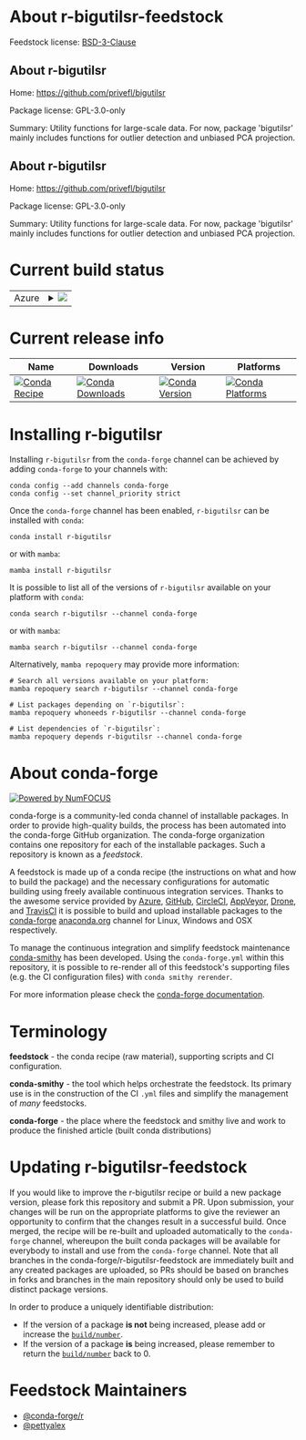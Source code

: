 About r-bigutilsr-feedstock
===========================

Feedstock license: [BSD-3-Clause](https://github.com/conda-forge/r-bigutilsr-feedstock/blob/main/LICENSE.txt)


About r-bigutilsr
-----------------

Home: https://github.com/privefl/bigutilsr

Package license: GPL-3.0-only

Summary: Utility functions for large-scale data. For now, package 'bigutilsr' mainly includes functions for outlier detection and unbiased PCA projection.

About r-bigutilsr
-----------------

Home: https://github.com/privefl/bigutilsr

Package license: GPL-3.0-only

Summary: Utility functions for large-scale data. For now, package 'bigutilsr' mainly includes functions for outlier detection and unbiased PCA projection.

Current build status
====================


<table>
    
  <tr>
    <td>Azure</td>
    <td>
      <details>
        <summary>
          <a href="https://dev.azure.com/conda-forge/feedstock-builds/_build/latest?definitionId=20516&branchName=main">
            <img src="https://dev.azure.com/conda-forge/feedstock-builds/_apis/build/status/r-bigutilsr-feedstock?branchName=main">
          </a>
        </summary>
        <table>
          <thead><tr><th>Variant</th><th>Status</th></tr></thead>
          <tbody><tr>
              <td>linux_64_r_base4.3</td>
              <td>
                <a href="https://dev.azure.com/conda-forge/feedstock-builds/_build/latest?definitionId=20516&branchName=main">
                  <img src="https://dev.azure.com/conda-forge/feedstock-builds/_apis/build/status/r-bigutilsr-feedstock?branchName=main&jobName=linux&configuration=linux%20linux_64_r_base4.3" alt="variant">
                </a>
              </td>
            </tr><tr>
              <td>linux_64_r_base4.4</td>
              <td>
                <a href="https://dev.azure.com/conda-forge/feedstock-builds/_build/latest?definitionId=20516&branchName=main">
                  <img src="https://dev.azure.com/conda-forge/feedstock-builds/_apis/build/status/r-bigutilsr-feedstock?branchName=main&jobName=linux&configuration=linux%20linux_64_r_base4.4" alt="variant">
                </a>
              </td>
            </tr><tr>
              <td>linux_aarch64_r_base4.3</td>
              <td>
                <a href="https://dev.azure.com/conda-forge/feedstock-builds/_build/latest?definitionId=20516&branchName=main">
                  <img src="https://dev.azure.com/conda-forge/feedstock-builds/_apis/build/status/r-bigutilsr-feedstock?branchName=main&jobName=linux&configuration=linux%20linux_aarch64_r_base4.3" alt="variant">
                </a>
              </td>
            </tr><tr>
              <td>linux_aarch64_r_base4.4</td>
              <td>
                <a href="https://dev.azure.com/conda-forge/feedstock-builds/_build/latest?definitionId=20516&branchName=main">
                  <img src="https://dev.azure.com/conda-forge/feedstock-builds/_apis/build/status/r-bigutilsr-feedstock?branchName=main&jobName=linux&configuration=linux%20linux_aarch64_r_base4.4" alt="variant">
                </a>
              </td>
            </tr><tr>
              <td>linux_ppc64le_r_base4.3</td>
              <td>
                <a href="https://dev.azure.com/conda-forge/feedstock-builds/_build/latest?definitionId=20516&branchName=main">
                  <img src="https://dev.azure.com/conda-forge/feedstock-builds/_apis/build/status/r-bigutilsr-feedstock?branchName=main&jobName=linux&configuration=linux%20linux_ppc64le_r_base4.3" alt="variant">
                </a>
              </td>
            </tr><tr>
              <td>linux_ppc64le_r_base4.4</td>
              <td>
                <a href="https://dev.azure.com/conda-forge/feedstock-builds/_build/latest?definitionId=20516&branchName=main">
                  <img src="https://dev.azure.com/conda-forge/feedstock-builds/_apis/build/status/r-bigutilsr-feedstock?branchName=main&jobName=linux&configuration=linux%20linux_ppc64le_r_base4.4" alt="variant">
                </a>
              </td>
            </tr><tr>
              <td>osx_64_r_base4.3</td>
              <td>
                <a href="https://dev.azure.com/conda-forge/feedstock-builds/_build/latest?definitionId=20516&branchName=main">
                  <img src="https://dev.azure.com/conda-forge/feedstock-builds/_apis/build/status/r-bigutilsr-feedstock?branchName=main&jobName=osx&configuration=osx%20osx_64_r_base4.3" alt="variant">
                </a>
              </td>
            </tr><tr>
              <td>osx_64_r_base4.4</td>
              <td>
                <a href="https://dev.azure.com/conda-forge/feedstock-builds/_build/latest?definitionId=20516&branchName=main">
                  <img src="https://dev.azure.com/conda-forge/feedstock-builds/_apis/build/status/r-bigutilsr-feedstock?branchName=main&jobName=osx&configuration=osx%20osx_64_r_base4.4" alt="variant">
                </a>
              </td>
            </tr><tr>
              <td>osx_arm64_r_base4.3</td>
              <td>
                <a href="https://dev.azure.com/conda-forge/feedstock-builds/_build/latest?definitionId=20516&branchName=main">
                  <img src="https://dev.azure.com/conda-forge/feedstock-builds/_apis/build/status/r-bigutilsr-feedstock?branchName=main&jobName=osx&configuration=osx%20osx_arm64_r_base4.3" alt="variant">
                </a>
              </td>
            </tr><tr>
              <td>osx_arm64_r_base4.4</td>
              <td>
                <a href="https://dev.azure.com/conda-forge/feedstock-builds/_build/latest?definitionId=20516&branchName=main">
                  <img src="https://dev.azure.com/conda-forge/feedstock-builds/_apis/build/status/r-bigutilsr-feedstock?branchName=main&jobName=osx&configuration=osx%20osx_arm64_r_base4.4" alt="variant">
                </a>
              </td>
            </tr><tr>
              <td>win_64_r_base4.3</td>
              <td>
                <a href="https://dev.azure.com/conda-forge/feedstock-builds/_build/latest?definitionId=20516&branchName=main">
                  <img src="https://dev.azure.com/conda-forge/feedstock-builds/_apis/build/status/r-bigutilsr-feedstock?branchName=main&jobName=win&configuration=win%20win_64_r_base4.3" alt="variant">
                </a>
              </td>
            </tr><tr>
              <td>win_64_r_base4.4</td>
              <td>
                <a href="https://dev.azure.com/conda-forge/feedstock-builds/_build/latest?definitionId=20516&branchName=main">
                  <img src="https://dev.azure.com/conda-forge/feedstock-builds/_apis/build/status/r-bigutilsr-feedstock?branchName=main&jobName=win&configuration=win%20win_64_r_base4.4" alt="variant">
                </a>
              </td>
            </tr>
          </tbody>
        </table>
      </details>
    </td>
  </tr>
</table>

Current release info
====================

| Name | Downloads | Version | Platforms |
| --- | --- | --- | --- |
| [![Conda Recipe](https://img.shields.io/badge/recipe-r--bigutilsr-green.svg)](https://anaconda.org/conda-forge/r-bigutilsr) | [![Conda Downloads](https://img.shields.io/conda/dn/conda-forge/r-bigutilsr.svg)](https://anaconda.org/conda-forge/r-bigutilsr) | [![Conda Version](https://img.shields.io/conda/vn/conda-forge/r-bigutilsr.svg)](https://anaconda.org/conda-forge/r-bigutilsr) | [![Conda Platforms](https://img.shields.io/conda/pn/conda-forge/r-bigutilsr.svg)](https://anaconda.org/conda-forge/r-bigutilsr) |

Installing r-bigutilsr
======================

Installing `r-bigutilsr` from the `conda-forge` channel can be achieved by adding `conda-forge` to your channels with:

```
conda config --add channels conda-forge
conda config --set channel_priority strict
```

Once the `conda-forge` channel has been enabled, `r-bigutilsr` can be installed with `conda`:

```
conda install r-bigutilsr
```

or with `mamba`:

```
mamba install r-bigutilsr
```

It is possible to list all of the versions of `r-bigutilsr` available on your platform with `conda`:

```
conda search r-bigutilsr --channel conda-forge
```

or with `mamba`:

```
mamba search r-bigutilsr --channel conda-forge
```

Alternatively, `mamba repoquery` may provide more information:

```
# Search all versions available on your platform:
mamba repoquery search r-bigutilsr --channel conda-forge

# List packages depending on `r-bigutilsr`:
mamba repoquery whoneeds r-bigutilsr --channel conda-forge

# List dependencies of `r-bigutilsr`:
mamba repoquery depends r-bigutilsr --channel conda-forge
```


About conda-forge
=================

[![Powered by
NumFOCUS](https://img.shields.io/badge/powered%20by-NumFOCUS-orange.svg?style=flat&colorA=E1523D&colorB=007D8A)](https://numfocus.org)

conda-forge is a community-led conda channel of installable packages.
In order to provide high-quality builds, the process has been automated into the
conda-forge GitHub organization. The conda-forge organization contains one repository
for each of the installable packages. Such a repository is known as a *feedstock*.

A feedstock is made up of a conda recipe (the instructions on what and how to build
the package) and the necessary configurations for automatic building using freely
available continuous integration services. Thanks to the awesome service provided by
[Azure](https://azure.microsoft.com/en-us/services/devops/), [GitHub](https://github.com/),
[CircleCI](https://circleci.com/), [AppVeyor](https://www.appveyor.com/),
[Drone](https://cloud.drone.io/welcome), and [TravisCI](https://travis-ci.com/)
it is possible to build and upload installable packages to the
[conda-forge](https://anaconda.org/conda-forge) [anaconda.org](https://anaconda.org/)
channel for Linux, Windows and OSX respectively.

To manage the continuous integration and simplify feedstock maintenance
[conda-smithy](https://github.com/conda-forge/conda-smithy) has been developed.
Using the ``conda-forge.yml`` within this repository, it is possible to re-render all of
this feedstock's supporting files (e.g. the CI configuration files) with ``conda smithy rerender``.

For more information please check the [conda-forge documentation](https://conda-forge.org/docs/).

Terminology
===========

**feedstock** - the conda recipe (raw material), supporting scripts and CI configuration.

**conda-smithy** - the tool which helps orchestrate the feedstock.
                   Its primary use is in the construction of the CI ``.yml`` files
                   and simplify the management of *many* feedstocks.

**conda-forge** - the place where the feedstock and smithy live and work to
                  produce the finished article (built conda distributions)


Updating r-bigutilsr-feedstock
==============================

If you would like to improve the r-bigutilsr recipe or build a new
package version, please fork this repository and submit a PR. Upon submission,
your changes will be run on the appropriate platforms to give the reviewer an
opportunity to confirm that the changes result in a successful build. Once
merged, the recipe will be re-built and uploaded automatically to the
`conda-forge` channel, whereupon the built conda packages will be available for
everybody to install and use from the `conda-forge` channel.
Note that all branches in the conda-forge/r-bigutilsr-feedstock are
immediately built and any created packages are uploaded, so PRs should be based
on branches in forks and branches in the main repository should only be used to
build distinct package versions.

In order to produce a uniquely identifiable distribution:
 * If the version of a package **is not** being increased, please add or increase
   the [``build/number``](https://docs.conda.io/projects/conda-build/en/latest/resources/define-metadata.html#build-number-and-string).
 * If the version of a package **is** being increased, please remember to return
   the [``build/number``](https://docs.conda.io/projects/conda-build/en/latest/resources/define-metadata.html#build-number-and-string)
   back to 0.

Feedstock Maintainers
=====================

* [@conda-forge/r](https://github.com/orgs/conda-forge/teams/r/)
* [@pettyalex](https://github.com/pettyalex/)


